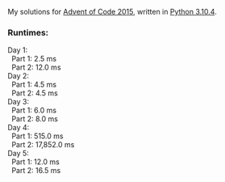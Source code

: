 My solutions for [Advent of Code 2015](https://adventofcode.com/2015), written in [Python 3.10.4](https://www.python.org/).

### Runtimes:  
Day 1:  
&nbsp;&nbsp;Part 1: 2.5 ms  
&nbsp;&nbsp;Part 2: 12.0 ms  
Day 2:  
&nbsp;&nbsp;Part 1: 4.5 ms  
&nbsp;&nbsp;Part 2: 4.5 ms  
Day 3:  
&nbsp;&nbsp;Part 1: 6.0 ms  
&nbsp;&nbsp;Part 2: 8.0 ms  
Day 4:  
&nbsp;&nbsp;Part 1: 515.0 ms  
&nbsp;&nbsp;Part 2: 17,852.0 ms  
Day 5:  
&nbsp;&nbsp;Part 1: 12.0 ms  
&nbsp;&nbsp;Part 2: 16.5 ms  
